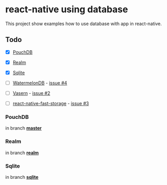 # react-native using database

This project show examples how to use database with app in react-native.

## Todo

- [x] [PouchDB](https://pouchdb.com/)
- [x] [Realm](https://realm.io/)
- [x] [Sqlite](https://sqlite.org/index.html)
- [ ] [WatermelonDB](https://github.com/Nozbe/WatermelonDB) - [issue #4](https://github.com/enieber/rn-db-example/issues/2)
- [ ] [Vasern](https://github.com/vasern/vasern) - [issue #2](https://github.com/enieber/rn-db-example/issues/2)
- [ ] [react-native-fast-storage](https://github.com/FidMe/react-native-fast-storage) - [issue #3](https://github.com/enieber/rn-db-example/issues/3) 


### PouchDB
in branch **[master](https://github.com/enieber/rn-db-example/tree/master)**

### Realm
in branch **[realm](https://github.com/enieber/rn-db-example/tree/realm)**

### Sqlite
in branch **[sqlite](https://github.com/enieber/rn-db-example/tree/sqlite)**
